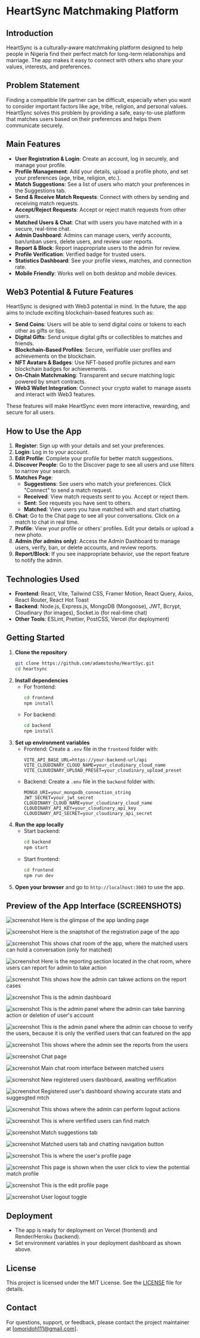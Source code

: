 # HeartSync Matchmaking Platform

## Introduction
HeartSync is a culturally-aware matchmaking platform designed to help people in Nigeria find their perfect match for long-term relationships and marriage. The app makes it easy to connect with others who share your values, interests, and preferences.

## Problem Statement
Finding a compatible life partner can be difficult, especially when you want to consider important factors like age, tribe, religion, and personal values. HeartSync solves this problem by providing a safe, easy-to-use platform that matches users based on their preferences and helps them communicate securely.

## Main Features
- **User Registration & Login**: Create an account, log in securely, and manage your profile.
- **Profile Management**: Add your details, upload a profile photo, and set your preferences (age, tribe, religion, etc.).
- **Match Suggestions**: See a list of users who match your preferences in the Suggestions tab.
- **Send & Receive Match Requests**: Connect with others by sending and receiving match requests.
- **Accept/Reject Requests**: Accept or reject match requests from other users.
- **Matched Users & Chat**: Chat with users you have matched with in a secure, real-time chat.
- **Admin Dashboard**: Admins can manage users, verify accounts, ban/unban users, delete users, and review user reports.
- **Report & Block**: Report inappropriate users to the admin for review.
- **Profile Verification**: Verified badge for trusted users.
- **Statistics Dashboard**: See your profile views, matches, and connection rate.
- **Mobile Friendly**: Works well on both desktop and mobile devices.

## Web3 Potential & Future Features
HeartSync is designed with Web3 potential in mind. In the future, the app aims to include exciting blockchain-based features such as:
- **Send Coins**: Users will be able to send digital coins or tokens to each other as gifts or tips.
- **Digital Gifts**: Send unique digital gifts or collectibles to matches and friends.
- **Blockchain-Based Profiles**: Secure, verifiable user profiles and achievements on the blockchain.
- **NFT Avatars & Badges**: Use NFT-based profile pictures and earn blockchain badges for achievements.
- **On-Chain Matchmaking**: Transparent and secure matching logic powered by smart contracts.
- **Web3 Wallet Integration**: Connect your crypto wallet to manage assets and interact with Web3 features.

These features will make HeartSync even more interactive, rewarding, and secure for all users.

## How to Use the App
1. **Register**: Sign up with your details and set your preferences.
2. **Login**: Log in to your account.
3. **Edit Profile**: Complete your profile for better match suggestions.
4. **Discover People**: Go to the Discover page to see all users and use filters to narrow your search.
5. **Matches Page**:
   - **Suggestions**: See users who match your preferences. Click "Connect" to send a match request.
   - **Received**: View match requests sent to you. Accept or reject them.
   - **Sent**: See requests you have sent to others.
   - **Matched**: View users you have matched with and start chatting.
6. **Chat**: Go to the Chat page to see all your conversations. Click on a match to chat in real time.
7. **Profile**: View your profile or others' profiles. Edit your details or upload a new photo.
8. **Admin (for admins only)**: Access the Admin Dashboard to manage users, verify, ban, or delete accounts, and review reports.
9. **Report/Block**: If you see inappropriate behavior, use the report feature to notify the admin.

## Technologies Used
- **Frontend**: React, Vite, Tailwind CSS, Framer Motion, React Query, Axios, React Router, React Hot Toast
- **Backend**: Node.js, Express.js, MongoDB (Mongoose), JWT, Bcrypt, Cloudinary (for images), Socket.io (for real-time chat)
- **Other Tools**: ESLint, Prettier, PostCSS, Vercel (for deployment)

## Getting Started
1. **Clone the repository**
   ```bash
   git clone https://github.com/adamstosho/HeartSyc.git
   cd heartsync
   ```
2. **Install dependencies**
   - For frontend:
     ```bash
     cd frontend
     npm install
     ```
   - For backend:
     ```bash
     cd backend
     npm install
     ```
3. **Set up environment variables**
   - Frontend: Create a `.env` file in the `frontend` folder with:
     ```env
     VITE_API_BASE_URL=https://your-backend-url/api
     VITE_CLOUDINARY_CLOUD_NAME=your_cloudinary_cloud_name
     VITE_CLOUDINARY_UPLOAD_PRESET=your_cloudinary_upload_preset
     ```
   - Backend: Create a `.env` file in the `backend` folder with:
     ```env
     MONGO_URI=your_mongodb_connection_string
     JWT_SECRET=your_jwt_secret
     CLOUDINARY_CLOUD_NAME=your_cloudinary_cloud_name
     CLOUDINARY_API_KEY=your_cloudinary_api_key
     CLOUDINARY_API_SECRET=your_cloudinary_api_secret
     ```
4. **Run the app locally**
   - Start backend:
     ```bash
     cd backend
     npm start
     ```
   - Start frontend:
     ```bash
     cd frontend
     npm run dev
     ```
5. **Open your browser** and go to `http://localhost:3003` to use the app.

## Preview of the App Interface (SCREENSHOTS)

![screenshot](/frontend/public/screenshots/screencapture-localhost-3003-2025-07-19-11_49_13.png)
Here is the glimpse of the app landing page

![screenshot](/frontend/public/screenshots/screencapture-localhost-3003-register-2025-07-19-11_51_25.png)
Here is the snaptshot of the registration page of the app

![screenshot](/frontend/public/screenshots/screencapture-heartsync-gamma-vercel-app-chat-687b548eeaa67f24478cfe85-2025-07-19-11_57_44.png)
This shows chat room of the app, where the matched users can hold a conversation (only for matched)


![screenshot](/frontend/public/screenshots/screencapture-heartsync-gamma-vercel-app-chat-687b548eeaa67f24478cfe85-2025-07-19-11_58_14.png)
Here is the reporting section located in the chat room, where users can report for admin to take action

![screenshot](/frontend/public/screenshots/screencapture-localhost-3003-admin-2025-07-19-11_58_59.png)
This shows how the admin can takwe actions on the report cases

![screenshot](/frontend/public/screenshots/screencapture-localhost-3003-admin-2025-07-19-11_56_26.png)
This is the admin dashboard 

![screenshot](/frontend/public/screenshots/screencapture-localhost-3003-admin-2025-07-19-11_56_43.png)
This is the admin panel where the admin can take banning action or deletion of user's account

![screenshot](/frontend/public/screenshots/screencapture-localhost-3003-admin-2025-07-19-11_57_01.png)
This is the admin panel where the admin can choose to verify the users, because it is only the verified users that can featured on the app

![screenshot](/frontend/public/screenshots/screencapture-localhost-3003-admin-2025-07-19-11_58_44.png)
This shows where the admin see the reports from the users

![screenshot](/frontend/public/screenshots/screencapture-localhost-3003-chat-2025-07-19-11_54_35.png)
Chat page

![screenshot](/frontend/public/screenshots/screencapture-localhost-3003-chat-687b548eeaa67f24478cfe85-2025-07-19-11_54_22.png)
Main chat room interface between matched users

![screenshot](/frontend/public/screenshots/screencapture-localhost-3003-dashboard-2025-07-19-11_52_09.png)
New registered users dashboard, awaiting verfification

![screenshot](/frontend/public/screenshots/screencapture-localhost-3003-dashboard-2025-07-19-11_52_52.png)
Registered user's dashboard showing accurate stats and suggesgted mtch 

![screenshot](/frontend/public/screenshots/screencapture-localhost-3003-dashboard-2025-07-19-11_56_09.png)
This shows where the admin can perform logout actions

![screenshot](/frontend/public/screenshots/screencapture-localhost-3003-discover-2025-07-19-11_53_07.png)
This is where verfified users can find match

![screenshot](/frontend/public/screenshots/screencapture-localhost-3003-matches-2025-07-19-11_53_55.png)
Match suggestions tab

![screenshot](/frontend/public/screenshots/screencapture-localhost-3003-matches-2025-07-19-11_54_06.png)
Matched users tab and chatting navigation button

![screenshot](/frontend/public/screenshots/screencapture-localhost-3003-profile-2025-07-19-11_54_48.png)
This is where the user's profile page

![screenshot](/frontend/public/screenshots/screencapture-localhost-3003-profile-687b53d8eaa67f24478cfe03-2025-07-19-11_53_37.png)
This page is shown when the user click to view the potential match profile

![screenshot](/frontend/public/screenshots/screencapture-localhost-3003-profile-edit-2025-07-19-11_55_12.png)
This is the edit profile page

![screenshot](/frontend/public/screenshots/screencapture-localhost-3003-profile-edit-2025-07-19-11_55_32.png)
User logout toggle 






## Deployment
- The app is ready for deployment on Vercel (frontend) and Render/Heroku (backend).
- Set environment variables in your deployment dashboard as shown above.

## License
This project is licensed under the MIT License. See the [LICENSE](./LICENSE) file for details.

## Contact
For questions, support, or feedback, please contact the project maintainer at [omoridoh111@gmail.com]. 